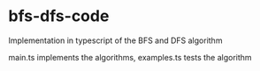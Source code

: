 # bfs-dfs-code
Implementation in typescript of the BFS and DFS algorithm

main.ts implements the algorithms, examples.ts tests the algorithm
